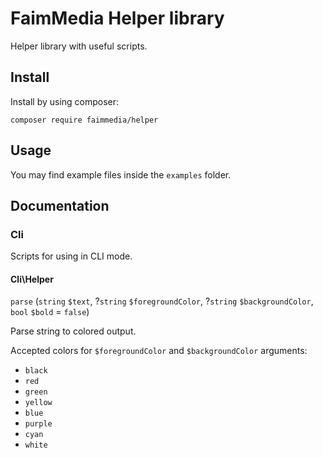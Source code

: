 # FaimMedia Helper library

Helper library with useful scripts.

## Install

Install by using composer:

    composer require faimmedia/helper

## Usage

You may find example files inside the `examples` folder.

## Documentation

### Cli

Scripts for using in CLI mode.

#### Cli\Helper

`parse` (`string` `$text`, ?`string` `$foregroundColor`, ?`string` `$backgroundColor`, `bool` `$bold` = `false`)

Parse string to colored output.

Accepted colors for `$foregroundColor` and `$backgroundColor` arguments:

* `black`
* `red`
* `green`
* `yellow`
* `blue`
* `purple`
* `cyan`
* `white`

